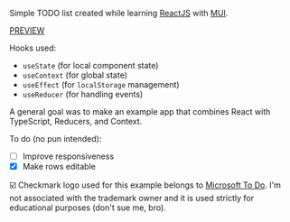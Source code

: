 Simple TODO list created while learning [ReactJS](https://reactjs.org/) with [MUI](https://mui.com/).

[PREVIEW](https://hrnxm.github.io/react-todo-list/)

Hooks used:

-   `useState` (for local component state)
-   `useContext` (for global state)
-   `useEffect` (for `localStorage` management)
-   `useReducer` (for handling events)

A general goal was to make an example app that combines React with TypeScript, Reducers, and Context.

To do (no pun intended):

-   [ ] Improve responsiveness
-   [x] Make rows editable

☑️ Checkmark logo used for this example belongs to [Microsoft To Do](https://todo.microsoft.com/).
I'm not associated with the trademark owner and it is used strictly for educational purposes (don't sue me, bro).
